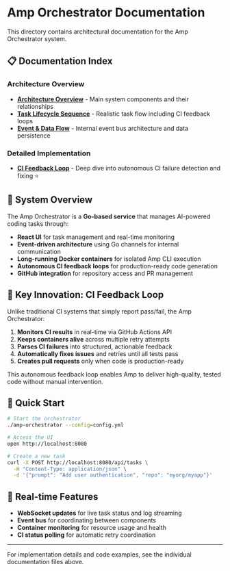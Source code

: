 # Amp Orchestrator Documentation

This directory contains architectural documentation for the Amp Orchestrator system.

## 📋 Documentation Index

### Architecture Overview
- **[Architecture Overview](./architecture-overview.md)** - Main system components and their relationships
- **[Task Lifecycle Sequence](./task-lifecycle-sequence.md)** - Realistic task flow including CI feedback loops
- **[Event & Data Flow](./event-data-flow.md)** - Internal event bus architecture and data persistence

### Detailed Implementation
- **[CI Feedback Loop](./ci-feedback-loop.md)** - Deep dive into autonomous CI failure detection and fixing ⭐

## 🎯 System Overview

The Amp Orchestrator is a **Go-based service** that manages AI-powered coding tasks through:

- **React UI** for task management and real-time monitoring
- **Event-driven architecture** using Go channels for internal communication  
- **Long-running Docker containers** for isolated Amp CLI execution
- **Autonomous CI feedback loops** for production-ready code generation
- **GitHub integration** for repository access and PR management

## 🔄 Key Innovation: CI Feedback Loop

Unlike traditional CI systems that simply report pass/fail, the Amp Orchestrator:

1. **Monitors CI results** in real-time via GitHub Actions API
2. **Keeps containers alive** across multiple retry attempts  
3. **Parses CI failures** into structured, actionable feedback
4. **Automatically fixes issues** and retries until all tests pass
5. **Creates pull requests** only when code is production-ready

This autonomous feedback loop enables Amp to deliver high-quality, tested code without manual intervention.

## 🚀 Quick Start

```bash
# Start the orchestrator
./amp-orchestrator --config=config.yml

# Access the UI
open http://localhost:8080

# Create a new task
curl -X POST http://localhost:8080/api/tasks \
  -H "Content-Type: application/json" \
  -d '{"prompt": "Add user authentication", "repo": "myorg/myapp"}'
```

## 📡 Real-time Features

- **WebSocket updates** for live task status and log streaming
- **Event bus** for coordinating between components
- **Container monitoring** for resource usage and health
- **CI status polling** for automatic retry coordination

---

For implementation details and code examples, see the individual documentation files above.
